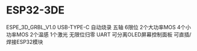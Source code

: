 # ESP32-3DE
ESPE_3D_GRBL_V1.0
USB-TYPE-C
自动烧录
五轴
6限位
2个大功率MOS
4个小功率MOS
2个温感
1个激光
无限位归零
UART
可分离OLED屏幕控制面板
可直插/焊接ESP32模块
